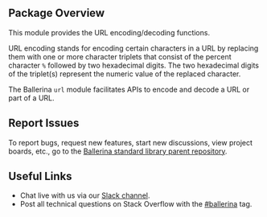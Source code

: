 ## Package Overview

This module provides the URL encoding/decoding functions.

URL encoding stands for encoding certain characters in a URL by replacing them with one or more character triplets that consist of the percent character `%` followed by two hexadecimal digits. The two hexadecimal digits of the triplet(s) represent the numeric value of the replaced character.

The Ballerina `url` module facilitates APIs to encode and decode a URL or part of a URL.

## Report Issues

To report bugs, request new features, start new discussions, view project boards, etc., go to the [Ballerina standard library parent repository](https://github.com/ballerina-platform/ballerina-standard-library).

## Useful Links

- Chat live with us via our [Slack channel](https://ballerina.io/community/slack/).
- Post all technical questions on Stack Overflow with the [#ballerina](https://stackoverflow.com/questions/tagged/ballerina) tag.
